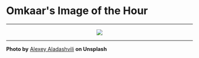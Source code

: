 # Omkaar's Image of the Hour

---

<div align="center">

<a href="https://unsplash.com/photos/a-modern-kitchen-features-a-minimalist-design-Fgo8WHmi5T0">
  <img src="https://images.unsplash.com/photo-1750764484555-58d055fdd2c7?crop=entropy&cs=tinysrgb&fit=max&fm=jpg&ixid=M3w3NjA2Nzh8MHwxfHJhbmRvbXx8fHx8fHx8fDE3NTI1OTE2MDB8&ixlib=rb-4.1.0&q=80&w=1080" style="max-width:100%; height:auto;">
</a>



</div>

---

**Photo by** [Alexey Aladashvili](https://unsplash.com/@alexeyaladashvili61) **on Unsplash**
